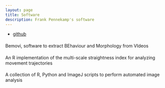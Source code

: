 ```yaml
---
layout: page
title: Software
description: Frank Pennekamp's software
---
```


<div class="navbar">
    <div class="navbar-inner">
        <ul class="nav">
            <li><a href="https://github.com/pennekampster">github</a></li>
        </ul>
    </div>
</div>


#### <a name="bemovi"></a>
Bemovi, software to extract BEhaviour and Morphology from VIdeos

#### <a name="MSSI"></a>
An R implementation of the multi-scale straightness index for analyzing movement trajectories

#### <a name="Image analysis scripts"></a>
A collection of R, Python and ImageJ scripts to perform automated image analysis
